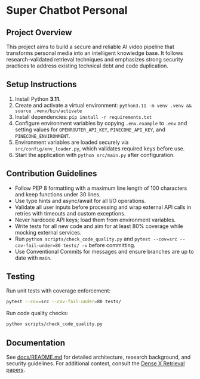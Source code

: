 # Super Chatbot Personal

## Project Overview
This project aims to build a secure and reliable AI video pipeline that transforms
personal media into an intelligent knowledge base. It follows research-validated
retrieval techniques and emphasizes strong security practices to address existing
technical debt and code duplication.

## Setup Instructions
1. Install Python **3.11**.
2. Create and activate a virtual environment:
   `python3.11 -m venv .venv && source .venv/bin/activate`
3. Install dependencies:
   `pip install -r requirements.txt`
4. Configure environment variables by copying `.env.example` to `.env` and
   setting values for `OPENROUTER_API_KEY`, `PINECONE_API_KEY`, and
   `PINECONE_ENVIRONMENT`.
5. Environment variables are loaded securely via `src/config/env_loader.py`,
   which validates required keys before use.
6. Start the application with `python src/main.py` after configuration.

## Contribution Guidelines
- Follow PEP 8 formatting with a maximum line length of 100 characters and keep
  functions under 30 lines.
- Use type hints and async/await for all I/O operations.
- Validate all user inputs before processing and wrap external API calls in
  retries with timeouts and custom exceptions.
- Never hardcode API keys; load them from environment variables.
- Write tests for all new code and aim for at least 80% coverage while mocking
  external services.
- Run `python scripts/check_code_quality.py` and `pytest --cov=src --cov-fail-under=80 tests/ -v` before
  committing.
- Use Conventional Commits for messages and ensure branches are up to date with
  `main`.

## Testing
Run unit tests with coverage enforcement:
```bash
pytest --cov=src --cov-fail-under=80 tests/
```
Run code quality checks:
```bash
python scripts/check_code_quality.py
```

## Documentation
See [docs/README.md](docs/README.md) for detailed architecture, research background,
and security guidelines. For additional context, consult the
[Dense X Retrieval papers](https://arxiv.org/search/?query=Dense+X+Retrieval&searchtype=all).
